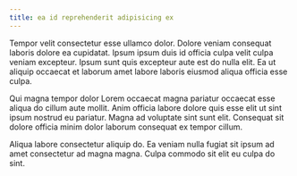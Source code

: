 ```yaml
---
title: ea id reprehenderit adipisicing ex
---
```


Tempor velit consectetur esse ullamco dolor. Dolore veniam consequat laboris dolore ea cupidatat. Ipsum ipsum duis id officia culpa velit culpa veniam excepteur. Ipsum sunt quis excepteur aute est do nulla elit. Ea ut aliquip occaecat et laborum amet labore laboris eiusmod aliqua officia esse culpa.

Qui magna tempor dolor Lorem occaecat magna pariatur occaecat esse aliqua do cillum aute mollit. Anim officia labore dolore quis esse elit ut sint ipsum nostrud eu pariatur. Magna ad voluptate sint sunt elit. Consequat sit dolore officia minim dolor laborum consequat ex tempor cillum.

Aliqua labore consectetur aliquip do. Ea veniam nulla fugiat sit ipsum ad amet consectetur ad magna magna. Culpa commodo sit elit eu culpa do sint.